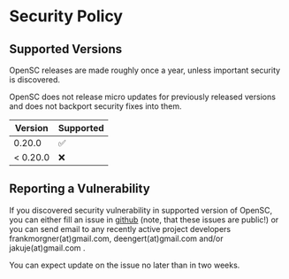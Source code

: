 # Security Policy

## Supported Versions

OpenSC releases are made roughly once a year, unless important security is discovered.

OpenSC does not release micro updates for previously released versions and does not
backport security fixes into them.

| Version  | Supported          |
| -------- | ------------------ |
| 0.20.0   | :white_check_mark: |
| < 0.20.0 | :x:                |

## Reporting a Vulnerability

If you discovered security vulnerability in supported version of OpenSC,
you can either fill an issue in [github](https://github.com/OpenSC/OpenSC/issues)
(note, that these issues are public!) or you can send email to any recently active
project developers frankmorgner(at)gmail.com, deengert(at)gmail.com and/or
jakuje(at)gmail.com .

You can expect update on the issue no later than in two weeks.
